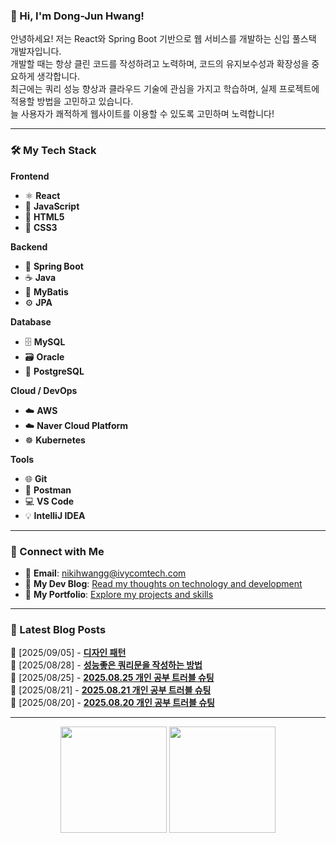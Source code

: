 ### 👋 Hi, I'm Dong-Jun Hwang!

안녕하세요! 저는 React와 Spring Boot 기반으로 웹 서비스를 개발하는 신입 풀스택 개발자입니다. <br/>
개발할 때는 항상 클린 코드를 작성하려고 노력하며, 코드의 유지보수성과 확장성을 중요하게 생각합니다. <br/>
최근에는 쿼리 성능 향상과 클라우드 기술에 관심을 가지고 학습하며, 실제 프로젝트에 적용할 방법을 고민하고 있습니다. <br/>
늘 사용자가 쾌적하게 웹사이트를 이용할 수 있도록 고민하며 노력합니다!

---

### 🛠️ My Tech Stack

**Frontend**
- ⚛️ **React**
- 📝 **JavaScript**
- 📄 **HTML5**
- 🎨 **CSS3**

**Backend**
- 🌿 **Spring Boot**
- ☕ **Java**
- 💾 **MyBatis**
- ⚙️ **JPA**

**Database**
- 🗄️ **MySQL**
- 🗃️ **Oracle**
- 🐘 **PostgreSQL**

**Cloud / DevOps**
- ☁️ **AWS**
- ☁️ **Naver Cloud Platform**
- ☸️ **Kubernetes**

**Tools**
- 🌐 **Git**
- 🚀 **Postman**
- 💻 **VS Code**
- 💡 **IntelliJ IDEA**

---

### 🔗 Connect with Me

- 📧 **Email**: nikihwangg@ivycomtech.com
- 📖 **My Dev Blog**: [Read my thoughts on technology and development](https://nikihwangg.tistory.com/)
- 💼 **My Portfolio**: [Explore my projects and skills](https://www.notion.so/226db2c782bb80f68617ed9ef0ff5991)

---

### 📝 Latest Blog Posts

<!--START_SECTION:blog-->
📝 [2025/09/05] - **[디자인 패턴](https://nikihwangg.tistory.com/149)**  <br/>
📝 [2025/08/28] - **[성능좋은 쿼리문을 작성하는 방법](https://nikihwangg.tistory.com/148)**  <br/>
📝 [2025/08/25] - **[2025.08.25 개인 공부 트러블 슈팅](https://nikihwangg.tistory.com/147)**  <br/>
📝 [2025/08/21] - **[2025.08.21 개인 공부 트러블 슈팅](https://nikihwangg.tistory.com/146)**  <br/>
📝 [2025/08/20] - **[2025.08.20 개인 공부 트러블 슈팅](https://nikihwangg.tistory.com/145)**  <br/>
<!--END_SECTION:blog-->

---

<p align="center">
  <img src="https://github-readme-stats.vercel.app/api?username=d5ngjun2&show_icons=true&hide_border=false&border_color=1e90ff&bg_color=ffffff&title_color=1e3c72&text_color=2a52be&icon_color=1e90ff&border_radius=15&custom_title=%20My%20GitHub%20Stats" height="170" />
  <img src="https://github-readme-stats.vercel.app/api/top-langs/?username=d5ngjun2&layout=compact&hide_border=false&border_color=1e90ff&bg_color=ffffff&title_color=1e3c72&text_color=2a52be&border_radius=15" height="170" />
</p>
